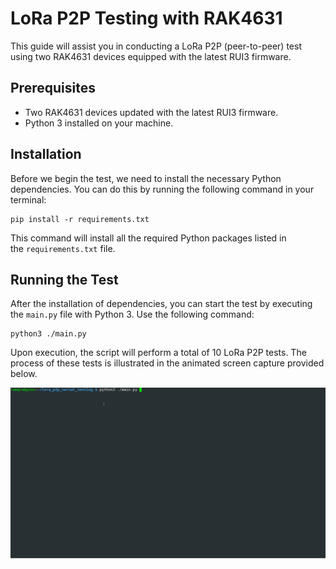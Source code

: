 # LoRa P2P Testing with RAK4631

This guide will assist you in conducting a LoRa P2P (peer-to-peer) test using two RAK4631 devices equipped with the latest RUI3 firmware.

## Prerequisites

- Two RAK4631 devices updated with the latest RUI3 firmware.
- Python 3 installed on your machine.

## Installation

Before we begin the test, we need to install the necessary Python dependencies. You can do this by running the following command in your terminal:

```
pip install -r requirements.txt 
```

This command will install all the required Python packages listed in the `requirements.txt` file.

## Running the Test

After the installation of dependencies, you can start the test by executing the `main.py` file with Python 3. Use the following command:



```
python3 ./main.py
```

Upon execution, the script will perform a total of 10 LoRa P2P tests. The process of these tests is illustrated in the animated screen capture provided below.

![lora_p2p_serial_testing.gif](./assets/lora_p2p_serial_testing.gif)


